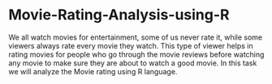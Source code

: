 # Movie-Rating-Analysis-using-R
We all watch movies for entertainment, some of us never rate it, while some viewers always rate every movie they watch. This type of viewer helps in rating movies for people who go through the movie reviews before watching any movie to make sure they are about to watch a good movie.  In this task we will analyze the Movie rating using R language.
